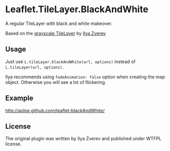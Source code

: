 # Leaflet.TileLayer.BlackAndWhite

A regular TileLayer with black and white makeover.

Based on the [grayscale TileLayer](https://github.com/Zverik/leaflet-grayscale) by [Ilya Zverev](http://ilya.zverev.info/)

## Usage

Just use `L.tileLayer.blackAndWhite(url, options)` instead of `L.tileLayer(url, options)`.

Ilya recommends using `fadeAnimation: false` option when creating the map object. Otherwise you will see a lot of flickering.

## Example

http://aoloe.github.com/leaflet-blackAndWhite/

## License

The original plugin was written by Ilya Zverev and published under WTFPL license.
